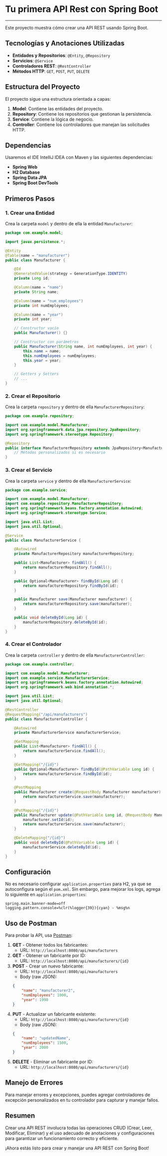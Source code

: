 # Tu primera API Rest con Spring Boot
___
Este proyecto muestra cómo crear una API REST usando Spring Boot.

## Tecnologías y Anotaciones Utilizadas

- **Entidades y Repositorios**: `@Entity`, `@Repository`
- **Servicios**: `@Service`
- **Controladores REST**: `@RestController`
- **Métodos HTTP**: `GET`, `POST`, `PUT`, `DELETE`

## Estructura del Proyecto

El proyecto sigue una estructura orientada a capas:
1. **Model**: Contiene las entidades del proyecto.
2. **Repository**: Contiene los repositorios que gestionan la persistencia.
3. **Service**: Contiene la lógica de negocio.
4. **Controller**: Contiene los controladores que manejan las solicitudes HTTP.

## Dependencias

Usaremos el IDE IntelliJ IDEA con Maven y las siguientes dependencias:
- **Spring Web**
- **H2 Database**
- **Spring Data JPA**
- **Spring Boot DevTools**

## Primeros Pasos

### 1. Crear una Entidad

Crea la carpeta `model` y dentro de ella la entidad `Manufacturer`:

```java
package com.example.model;

import javax.persistence.*;

@Entity
@Table(name = "manufacturer")
public class Manufacturer {

    @Id
    @GeneratedValue(strategy = GenerationType.IDENTITY)
    private Long id;

    @Column(name = "name")
    private String name;

    @Column(name = "num_employees")
    private int numEmployees;

    @Column(name = "year")
    private int year;

    // Constructor vacío
    public Manufacturer() {}

    // Constructor con parámetros
    public Manufacturer(String name, int numEmployees, int year) {
        this.name = name;
        this.numEmployees = numEmployees;
        this.year = year;
    }

    // Getters y Setters
    // ...
}
```

### 2. Crear el Repositorio

Crea la carpeta `repository` y dentro de ella `ManufacturerRepository`:

```java
package com.example.repository;

import com.example.model.Manufacturer;
import org.springframework.data.jpa.repository.JpaRepository;
import org.springframework.stereotype.Repository;

@Repository
public interface ManufacturerRepository extends JpaRepository<Manufacturer, Long> {
    // Métodos personalizados si es necesario
}
```

### 3. Crear el Servicio

Crea la carpeta `service` y dentro de ella `ManufacturerService`:

```java
package com.example.service;

import com.example.model.Manufacturer;
import com.example.repository.ManufacturerRepository;
import org.springframework.beans.factory.annotation.Autowired;
import org.springframework.stereotype.Service;

import java.util.List;
import java.util.Optional;

@Service
public class ManufacturerService {

    @Autowired
    private ManufacturerRepository manufacturerRepository;

    public List<Manufacturer> findAll() {
        return manufacturerRepository.findAll();
    }

    public Optional<Manufacturer> findById(Long id) {
        return manufacturerRepository.findById(id);
    }

    public Manufacturer save(Manufacturer manufacturer) {
        return manufacturerRepository.save(manufacturer);
    }

    public void deleteById(Long id) {
        manufacturerRepository.deleteById(id);
    }
}
```

### 4. Crear el Controlador

Crea la carpeta `controller` y dentro de ella `ManufacturerController`:

```java
package com.example.controller;

import com.example.model.Manufacturer;
import com.example.service.ManufacturerService;
import org.springframework.beans.factory.annotation.Autowired;
import org.springframework.web.bind.annotation.*;

import java.util.List;
import java.util.Optional;

@RestController
@RequestMapping("/api/manufacturers")
public class ManufacturerController {

    @Autowired
    private ManufacturerService manufacturerService;

    @GetMapping
    public List<Manufacturer> findAll() {
        return manufacturerService.findAll();
    }

    @GetMapping("/{id}")
    public Optional<Manufacturer> findById(@PathVariable Long id) {
        return manufacturerService.findById(id);
    }

    @PostMapping
    public Manufacturer create(@RequestBody Manufacturer manufacturer) {
        return manufacturerService.save(manufacturer);
    }

    @PutMapping("/{id}")
    public Manufacturer update(@PathVariable Long id, @RequestBody Manufacturer manufacturer) {
        manufacturer.setId(id);
        return manufacturerService.save(manufacturer);
    }

    @DeleteMapping("/{id}")
    public void deleteById(@PathVariable Long id) {
        manufacturerService.deleteById(id);
    }
}
```

## Configuración

No es necesario configurar `application.properties` para H2, ya que se autoconfigura según el `pom.xml`. Sin embargo, para mejorar los logs, agrega lo siguiente en `application.properties`:

```properties
spring.main.banner-mode=off
logging.pattern.console=%clr(%logger{39}){cyan} - %msg%n
```

## Uso de Postman

Para probar la API, usa [Postman](https://www.postman.com/):

1. **GET** - Obtener todos los fabricantes:
    - URL: `http://localhost:8080/api/manufacturers`
2. **GET** - Obtener un fabricante por ID:
    - URL: `http://localhost:8080/api/manufacturers/{id}`
3. **POST** - Crear un nuevo fabricante:
    - URL: `http://localhost:8080/api/manufacturers`
    - Body (raw JSON):
    ```json
    {
        "name": "manufacturer2",
        "numEmployees": 1000,
        "year": 1990
    }
    ```
4. **PUT** - Actualizar un fabricante existente:
    - URL: `http://localhost:8080/api/manufacturers/{id}`
    - Body (raw JSON):
    ```json
    {
        "name": "updatedName",
        "numEmployees": 1500,
        "year": 2000
    }
    ```
5. **DELETE** - Eliminar un fabricante por ID:
    - URL: `http://localhost:8080/api/manufacturers/{id}`

## Manejo de Errores

Para manejar errores y excepciones, puedes agregar controladores de excepción personalizados en tu controlador para capturar y manejar fallos.

## Resumen

Crear una API REST involucra todas las operaciones CRUD (Crear, Leer, Modificar, Eliminar) y el uso adecuado de anotaciones y configuraciones para garantizar un funcionamiento correcto y eficiente.

¡Ahora estás listo para crear y manejar una API REST con Spring Boot!
